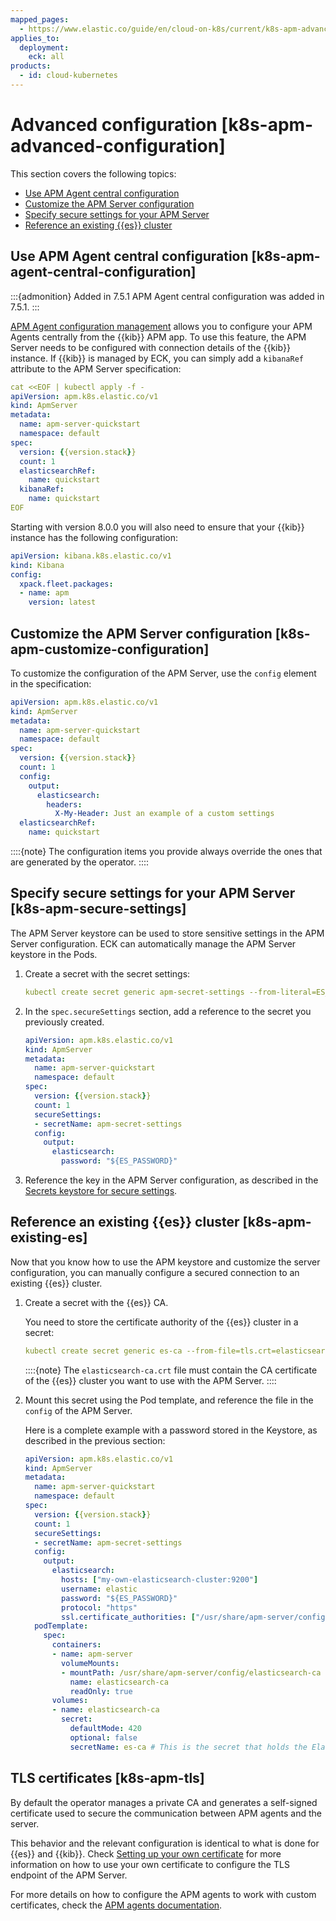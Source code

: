 ```yaml
---
mapped_pages:
  - https://www.elastic.co/guide/en/cloud-on-k8s/current/k8s-apm-advanced-configuration.html
applies_to:
  deployment:
    eck: all
products:
  - id: cloud-kubernetes
---
```


# Advanced configuration [k8s-apm-advanced-configuration]

This section covers the following topics:

* [Use APM Agent central configuration](#k8s-apm-agent-central-configuration)
* [Customize the APM Server configuration](#k8s-apm-customize-configuration)
* [Specify secure settings for your APM Server](#k8s-apm-secure-settings)
* [Reference an existing {{es}} cluster](#k8s-apm-existing-es)

## Use APM Agent central configuration [k8s-apm-agent-central-configuration]

:::{admonition} Added in 7.5.1
APM Agent central configuration was added in 7.5.1.
:::

[APM Agent configuration management](/solutions/observability/apm/apm-agent-central-configuration.md) allows you to configure your APM Agents centrally from the {{kib}} APM app. To use this feature, the APM Server needs to be configured with connection details of the {{kib}} instance. If {{kib}} is managed by ECK, you can simply add a `kibanaRef` attribute to the APM Server specification:

```yaml subs=true
cat <<EOF | kubectl apply -f -
apiVersion: apm.k8s.elastic.co/v1
kind: ApmServer
metadata:
  name: apm-server-quickstart
  namespace: default
spec:
  version: {{version.stack}}
  count: 1
  elasticsearchRef:
    name: quickstart
  kibanaRef:
    name: quickstart
EOF
```

Starting with version 8.0.0 you will also need to ensure that your {{kib}} instance has the following configuration:

```yaml
apiVersion: kibana.k8s.elastic.co/v1
kind: Kibana
config:
  xpack.fleet.packages:
  - name: apm
    version: latest
```


## Customize the APM Server configuration [k8s-apm-customize-configuration]

To customize the configuration of the APM Server, use the `config` element in the specification:

```yaml subs=true
apiVersion: apm.k8s.elastic.co/v1
kind: ApmServer
metadata:
  name: apm-server-quickstart
  namespace: default
spec:
  version: {{version.stack}}
  count: 1
  config:
    output:
      elasticsearch:
        headers:
          X-My-Header: Just an example of a custom settings
  elasticsearchRef:
    name: quickstart
```

::::{note}
The configuration items you provide always override the ones that are generated by the operator.
::::



## Specify secure settings for your APM Server [k8s-apm-secure-settings]

The APM Server keystore can be used to store sensitive settings in the APM Server configuration. ECK can automatically manage the APM Server keystore in the Pods.

1. Create a secret with the secret settings:

    ```yaml
    kubectl create secret generic apm-secret-settings --from-literal=ES_PASSWORD=asecretpassword
    ```

2. In the `spec.secureSettings` section, add a reference to the secret you previously created.

    ```yaml subs=true
    apiVersion: apm.k8s.elastic.co/v1
    kind: ApmServer
    metadata:
      name: apm-server-quickstart
      namespace: default
    spec:
      version: {{version.stack}}
      count: 1
      secureSettings:
      - secretName: apm-secret-settings
      config:
        output:
          elasticsearch:
            password: "${ES_PASSWORD}"
    ```

3. Reference the key in the APM Server configuration, as described in the [Secrets keystore for secure settings](/solutions/observability/apm/secrets-keystore-for-secure-settings.md).


## Reference an existing {{es}} cluster [k8s-apm-existing-es]

Now that you know how to use the APM keystore and customize the server configuration, you can manually configure a secured connection to an existing {{es}} cluster.

1. Create a secret with the {{es}} CA.

    You need to store the certificate authority of the {{es}} cluster in a secret:

    ```yaml
    kubectl create secret generic es-ca --from-file=tls.crt=elasticsearch-ca.crt
    ```

    ::::{note}
    The `elasticsearch-ca.crt` file must contain the CA certificate of the {{es}} cluster you want to use with the APM Server.
    ::::

2. Mount this secret using the Pod template, and reference the file in the `config` of the APM Server.

    Here is a complete example with a password stored in the Keystore, as described in the previous section:

    ```yaml subs=true
    apiVersion: apm.k8s.elastic.co/v1
    kind: ApmServer
    metadata:
      name: apm-server-quickstart
      namespace: default
    spec:
      version: {{version.stack}}
      count: 1
      secureSettings:
      - secretName: apm-secret-settings
      config:
        output:
          elasticsearch:
            hosts: ["my-own-elasticsearch-cluster:9200"]
            username: elastic
            password: "${ES_PASSWORD}"
            protocol: "https"
            ssl.certificate_authorities: ["/usr/share/apm-server/config/elasticsearch-ca/tls.crt"]
      podTemplate:
        spec:
          containers:
          - name: apm-server
            volumeMounts:
            - mountPath: /usr/share/apm-server/config/elasticsearch-ca
              name: elasticsearch-ca
              readOnly: true
          volumes:
          - name: elasticsearch-ca
            secret:
              defaultMode: 420
              optional: false
              secretName: es-ca # This is the secret that holds the Elasticsearch CA cert
    ```



## TLS certificates [k8s-apm-tls]

By default the operator manages a private CA and generates a self-signed certificate used to secure the communication between APM agents and the server.

This behavior and the relevant configuration is identical to what is done for {{es}} and {{kib}}. Check [Setting up your own certificate](/deploy-manage/security/secure-cluster-communications.md) for more information on how to use your own certificate to configure the TLS endpoint of the APM Server.

For more details on how to configure the APM agents to work with custom certificates, check the [APM agents documentation](/reference/apm-agents/index.md).

